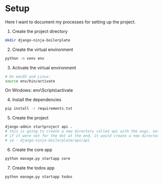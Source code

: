 # Setup

Here I want to document my processes for setting up the project.

1. Create the project directory
```bash
mkdir django-ninja-boilerplate
```

2. Create the virtual environment
```bash
python -m venv env
```

3. Activate the virtual environment
```bash
# On macOS and Linux:
source env/bin/activate
```

On Windows:
env\Scripts\activate

4. Install the dependencies
```bash
pip install -r requirements.txt
```

5. Create the project
```bash
django-admin startproject api .
# this is going to create a new directory called api with the asgi, settings, urls, wsgi files
# if it were not for the dot at the end, it would create a new directory called api with the project inside it 
# ie - django-ninja-boilerplate/api/api
```

6. Create the core app
```bash
python manage.py startapp core
```

7. Create the todos app
```bash
python manage.py startapp todos
```




